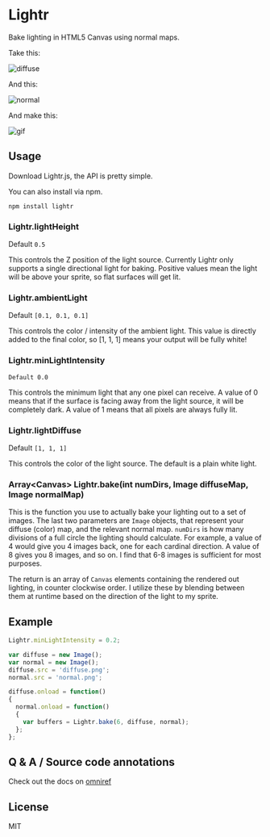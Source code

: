 Lightr
======

Bake lighting in HTML5 Canvas using normal maps.

Take this:

![diffuse](http://i.imgur.com/nqqxWv5.png)

And this:

![normal](http://i.imgur.com/kustYeu.png)

And make this:

![gif](http://i.imgur.com/d4gpMbN.gif)


## Usage

Download Lightr.js, the API is pretty simple.

You can also install via npm.

`npm install lightr`

### Lightr.lightHeight
Default `0.5`

This controls the Z position of the light source. Currently Lightr only supports a single directional light for baking. Positive values mean the light will be above your sprite, so flat surfaces will get lit.

### Lightr.ambientLight
Default `[0.1, 0.1, 0.1]`

This controls the color / intensity of the ambient light. This value is directly added to the final color, so [1, 1, 1] means your output will be fully white!

### Lightr.minLightIntensity
`Default 0.0`

This controls the minimum light that any one pixel can receive. A value of 0 means that if the surface is facing away from the light source, it will be completely dark. A value of 1 means that all pixels are always fully lit.

### Lightr.lightDiffuse
Default `[1, 1, 1]`

This controls the color of the light source. The default is a plain white light.

### Array\<Canvas\> Lightr.bake(int numDirs, Image diffuseMap, Image normalMap)
This is the function you use to actually bake your lighting out to a set of images. The last two parameters are `Image` objects, that represent your diffuse (color) map, and the relevant normal map. `numDirs` is how many divisions of a full circle the lighting should calculate. For example, a value of 4 would give you 4 images back, one for each cardinal direction. A value of 8 gives you 8 images, and so on. I find that 6-8 images is sufficient for most purposes.

The return is an array of `Canvas` elements containing the rendered out lighting, in counter clockwise order. I utilize these by blending between them at runtime based on the direction of the light to my sprite. 

## Example

```javascript
Lightr.minLightIntensity = 0.2;

var diffuse = new Image();
var normal = new Image();
diffuse.src = 'diffuse.png';
normal.src = 'normal.png';

diffuse.onload = function()
{
  normal.onload = function()
  {
    var buffers = Lightr.bake(6, diffuse, normal);
  };
};
```

## Q & A / Source code annotations
Check out the docs on [omniref](https://www.omniref.com/js/npm/lightr)

## License

MIT

